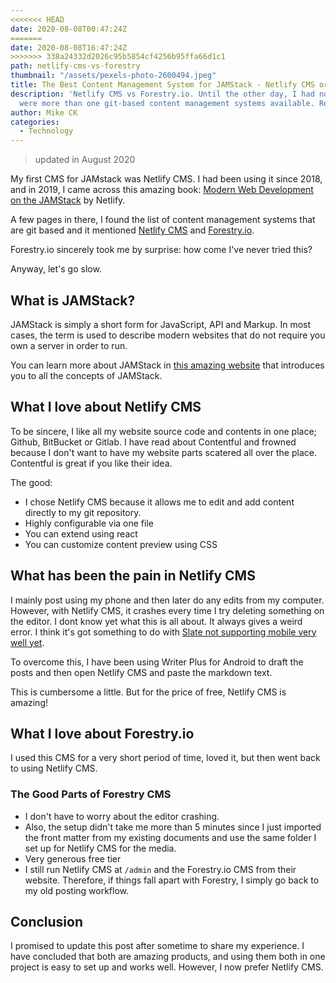 ```yaml
---
<<<<<<< HEAD
date: 2020-08-08T00:47:24Z
=======
date: 2020-08-08T16:47:24Z
>>>>>>> 338a24332d2026c95b5854cf4256b95ffa66d1c1
path: netlify-cms-vs-forestry
thumbnail: "/assets/pexels-photo-2600494.jpeg"
title: The Best Content Management System for JAMStack - Netlify CMS or Forestry?
description: 'Netlify CMS vs Forestry.io. Until the other day, I had no idea there
  were more than one git-based content management systems available. Read more. '
author: Mike CK
categories:
  - Technology
---
```


> updated in August 2020

My first CMS for JAMstack was Netlify CMS. I had been using it since 2018, and in 2019, I came across this amazing book: [Modern Web Development on the JAMStack](https://www.netlify.com/oreilly-jamstack/) by Netlify.

A few pages in there, I found the list of content management systems that are git based and it mentioned [Netlify CMS](https://www.netlifycms.org/) and [Forestry.io](https://forestry.io).

Forestry.io sincerely took me by surprise: how come I've never tried this?

Anyway, let's go slow.

## What is JAMStack?

JAMStack is simply a short form for JavaScript, API and Markup. In most cases, the term is used to describe modern websites that do not require you own a server in order to run.

You can learn more about JAMStack in [this amazing website](https://jamstack.org) that introduces you to all the concepts of JAMStack.

## What I love about Netlify CMS

To be sincere, I like all my website source code and contents in one place; Github, BitBucket or Gitlab. I have read about Contentful and frowned because I don't want to have my website parts scatered all over the place. Contentful is great if you like their idea.

The good:

- I chose Netlify CMS because it allows me to edit and add content directly to my git repository.
- Highly configurable via one file
- You can extend using react
- You can customize content preview using CSS

## What has been the pain in Netlify CMS

I mainly post using my phone and then later do any edits from my computer. However, with Netlify CMS, it crashes every time I try deleting something on the editor. I dont know yet what this is all about. It always gives a weird error. I think it's got something to do with [Slate not supporting mobile very well yet](https://github.com/ianstormtaylor/slate/issues/2062).

To overcome this, I have been using Writer Plus for Android to draft the posts and then open Netlify CMS and paste the markdown text.

This is cumbersome a little. But for the price of free, Netlify CMS is amazing!

## What I love about Forestry.io

I used this CMS for a very short period of time, loved it, but then went back to using Netlify CMS.

### The Good Parts of Forestry CMS

- I don't have to worry about the editor crashing.
- Also, the setup didn't take me more than 5 minutes since I just  imported the front matter from my existing documents and use the same folder I set up for Netlify CMS for the media.
- Very generous free tier
- I still run Netlify CMS at `/admin`  and the Forestry.io CMS from their website. Therefore, if things fall apart with Forestry, I simply go back to my old posting workflow.

## Conclusion

I promised to update this post after sometime to share my experience. I have concluded that both are amazing products, and using them both in one project is easy to set up and works well. However, I now prefer Netlify CMS.
